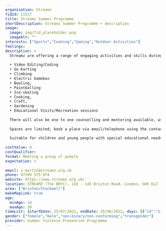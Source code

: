 ```yaml
---
organisation: Streamz
fidId: 11517
title: Streamz Summer Programme
shortDescription: Streamz Summer Programme + description
image:
  image: img/fid_placeholder.png
  imageAlt: ""
interests: ["Sports","Cooking","Gaming","Outdoor Activities"]
feelings:
description: >
  Streamz are offering a range of engaging activities and skills during the summer period, such as 
  
  • Video Editing/Coding 
  • Go Karting
  • Climbing 
  • Electric Gamebox
  • Bowling, 
  • Paintballing
  • Ice-skating
  • Cooking, 
  • Craft, 
  • Gardening 
  • Educational Visits/Recreation sessions
  
  There will also be one to one counselling and mentoring available, as well as hot and cold meals/snacks.
  
  Spaces are limited, book a place via email/telephone using the contact details provided. 
  
  Suitable for children and young people with special educational needs and disabilities.
  
costValue: 0
costQualifier: 
format: Meeting a group of people
expectation: >
  
email: s.martin@streamz.org.uk
phone: 07399 575 974
website: https://www.streamz.org.uk/
location: STREAMZ (The BRYC), 143 - 145 Brixton Road, London, SW9 6LZ
area: ["Brixton/Stockwell"]
makeMapLink: true
age:
  minAge: 14
  maxAge: 20
timeList: {startDate: 25/07/2022, endDate: 29/08/2022, days: [{"id":"11517","fis_provider_name":"Streamz Summer Programme","day":"Monday","start_time":"11:00 AM","end_time":"6:00 PM"},{"id":"11517","fis_provider_name":"Streamz Summer Programme","day":"Tuesday","start_time":"11:00 AM","end_time":"6:00 PM"},{"id":"11517","fis_provider_name":"Streamz Summer Programme","day":"Wednesday","start_time":"11:00 AM","end_time":"6:00 PM"},{"id":"11517","fis_provider_name":"Streamz Summer Programme","day":"Thursday","start_time":"11:00 AM","end_time":"6:00 PM"},{"id":"11517","fis_provider_name":"Streamz Summer Programme","day":"Friday","start_time":"11:00 AM","end_time":"6:00 PM"}] }
gender: ["female","male","non-binary/non-conforming","transgender"]
provider: Summer Violence Prevention Programme
---
```


